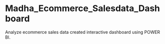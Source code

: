 # Madha_Ecommerce_Salesdata_Dashboard
Analyze ecommerce sales data created interactive dashboard using POWER BI. 
